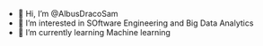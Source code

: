 - 👋 Hi, I’m @AlbusDracoSam
- 👀 I’m interested in SOftware Engineering and Big Data Analytics
- 🌱 I’m currently learning Machine learning 
<!---
AlbusDracoSam/AlbusDracoSam is a ✨ special ✨ repository because its `README.md` (this file) appears on your GitHub profile.
You can click the Preview link to take a look at your changes.
--->
